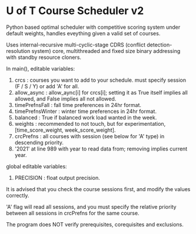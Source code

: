 # U of T Course Scheduler v2

Python based optimal scheduler with competitive scoring system under default weights, handles eveything given a valid set of courses.

Uses internal-recursive multi-cyclic-stage CDRS (conflict detection-resolution system) core, multithreaded and fixed size binary addressing with standby resource cloners.

In main(), editable variables:

1) crcs : courses you want to add to your schedule. must specify session (F / S / Y) or add 'A' for all.
2) allow_async : allow_aync[i] for crcs[i]; setting it as True itself implies all allowed, and False implies all not allowed.
3) timePrefnsFall : fall time preferences in 24hr format.
4) timePrefnsWinter : winter time preferences in 24hr format.
5) balanced : True if balanced work load wanted in the week.
6) weights : recommended to not touch, but for experimentation, [time_score_weight, week_score_weight].
7) crcPrefns : all courses with session (see below for 'A' type) in descending priority.
8) '2021' at line 989 with year to read data from; removing implies current year.

global editable variables:

1) PRECISION : float output precision.

It is advised that you check the course sessions first, and modify the values correctly.

'A' flag will read all sessions, and you must specify the relative priority between all sessions in crcPrefns for the same course.

The program does NOT verify prerequisites, corequisites and exclusions.
